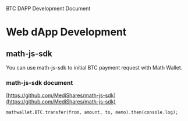 BTC DAPP Development Document

# Web dApp Development

## math-js-sdk

You can use math-js-sdk to initial BTC payment request with Math Wallet.

### math-js-sdk document

[https://github.com/MediShares/math-js-sdk](https://github.com/MediShares/math-js-sdk)

```
mathwallet.BTC.transfer(from, amount, to, memo).then(console.log);
```


